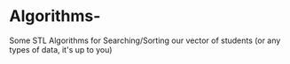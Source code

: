 # Algorithms-
Some STL Algorithms for Searching/Sorting our vector of students (or any types of data, it's up to you)
